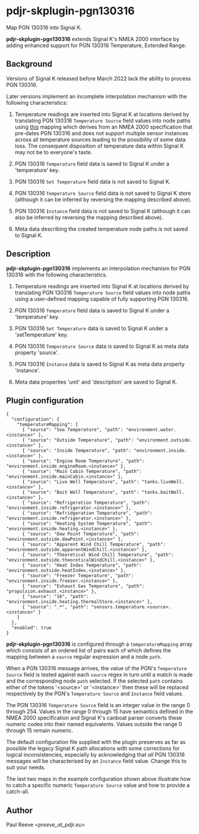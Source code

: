 # pdjr-skplugin-pgn130316

Map PGN 130316 into Signal K.

**pdjr-skplugin-pgn130316** extends Signal K's NMEA 2000 interface by
adding enhanced support for PGN 130316 Temperature, Extended Range.

## Background

Versions of Signal K released before March 2022 lack the ability to
process PGN 130316.

Later versions implement an incomplete interpolation mechanism with
the following characteristics:

1. Temperature readings are inserted into Signal K at locations derived
   by translating PGN 130316 ```Temperature Source``` field values into
   node paths using
   [this](https://github.com/SignalK/n2k-signalk/blob/master/temperatureMappings.js)
   mapping which derives from an NMEA 2000 specification that pre-dates
   PGN 130316 and does not support multiple sensor instances across
   all temperature sources leading to the possibility of some data
   loss.
   The consequent disposition of temperature data within Signal K
   may not be to everyone's taste.

2. PGN 130316 ```Temperature``` field data is saved to Signal K under a
   'temperature' key.
   
3. PGN 130316 ```Set Temperature``` field data is not saved to Signal
   K.

4. PGN 130316 ```Temperature Source``` field data is not saved to
   Signal K store (although it can be inferred by reversing the mapping
   described above).

5. PGN 130316 ```Instance``` field data is not saved to Signal K
   (although it can also be inferred by reversing the mapping described
   above).
   
6. Meta data describing the created temperature node paths is not
   saved to Signal K.

## Description

**pdjr-skplugin-pgn130316** implements an interpolation mechanism for
PGN 130316 with the following characteristics.

1. Temperature readings are inserted into Signal K at locations derived
   by translating PGN 130316 ```Temperature Source``` field values into
   node paths using a user-defined mapping capable of fully supporting
   PGN 130316.

2. PGN 130316 ```Temperature``` field data is saved to Signal K under a
   'temperature' key.
   
3. PGN 130316 ```Set Temperature``` data is saved to Signal K under a
   'setTemperature' key.

4. PGN 130316 ```Temperature Source``` data is saved to Signal K as
   meta data property 'source'.  

5. PGN 130316 ```Instance``` data is saved to Signal K as meta data
   property 'instance'.

6. Meta data properties 'unit' and 'description' are saved to Signal K.

## Plugin configuration

```
{
  "configuration": {
    "temperatureMapping": [
      { "source": "Sea Temperature", "path": "environment.water.<instance>" },
      { "source": "Outside Temperature", "path": "environment.outside.<instance>" },
      { "source": "Inside Temperature", "path": "environment.inside.<instance>" },
      { "source": "Engine Room Temperature", "path": "environment.inside.engineRoom.<instance>" },
      { "source": "Main Cabin Temperature", "path": "environment.inside.mainCabin.<instance>" },
      { "source": "Live Well Temperature", "path": "tanks.liveWell.<instance>" },
      { "source": "Bait Well Temperature", "path": "tanks.baitWell.<instance>" },
      { "source": "Refrigeration Temperature", "path": "environment.inside.refrigerator.<instance>" },
      { "source": "Refridgeration Temperature", "path": "environment.inside.refrigerator.<instance>" },
      { "source": "Heating System Temperature", "path": "environment.inside.heating.<instance>" },
      { "source": "Dew Point Temperature", "path": "environment.outside.dewPoint.<instance>" },
      { "source": "Apparent Wind Chill Temperature", "path": "environment.outside.apparentWindChill.<instance>" },
      { "source": "Theoretical Wind Chill Temperature", "path": "environment.outside.theoreticalWindChill.<instance>" },
      { "source": "Heat Index Temperature", "path": "environment.outside.heatIndex.<instance>" },
      { "source": "Freezer Temperature", "path": "environment.inside.freezer.<instance>" },
      { "source": "Exhaust Gas Temperature", "path": "propulsion.exhaust.<instance>" },
      { "source": "16", "path": "environment.inside.heating.thermalStore.<instance>" },
      { "source": ".*", "path": "sensors.temperature.<source>.<instance>" }
    ]                                                             
  },                                                              
  "enabled": true                                                 
}                  
```

**pdjr-skplugin-pgn130316** is configured through a
```temperatureMapping``` array which consists of an ordered list of
pairs each of which defines the mapping between a ```source``` regular
expression and a node ```path```.

When a PGN 130316 message arrives, the value of the PGN's
```Temperature Source``` field is tested against each ```source```
regex in turn until a match is made and the corresponding node
```path``` selected.
If the selected ```path``` contains either of the tokens '\<source\>'
or '\<instance\>' then these will be replaced respectively by the PGN's
```Temperature Source``` and ```Instance``` field values. 

The PGN 130316 ```Temperature Source``` field is an integer value in
the range 0 through 254.
Values in the range 0 through 15 have semantics defined in the NMEA
2000 specification and Signal K's canboat parser converts these numeric
codes into their named equivalents.
Values outside the range 0 through 15 remain numeric.

The default configuration file supplied with the plugin preserves as
far as possible the legacy Signal K path allocations with some
corrections for logical inconsistencies, especially by acknowledging
that *all* PGN 130316 messages will be characterised by an
```Instance``` field value.
Change this to suit your needs.

The last two maps in the example configuration shown above illustrate
how to catch a specific numeric ```Temperature Source``` value and how
to provide a catch-all.

## Author

Paul Reeve <*preeve_at_pdjr.eu*>
